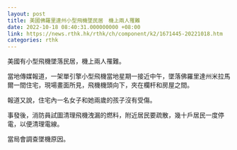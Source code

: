 ```yaml
---
layout: post
title: 美國佛羅里達州小型飛機墜民居　機上兩人罹難
date: 2022-10-18 08:40:31.000000000 +08:00
link: https://news.rthk.hk/rthk/ch/component/k2/1671445-20221018.htm
categories: rthk
---
```


美國有小型飛機墜落民居，機上兩人罹難。

當地傳媒報道，一架單引擎小型飛機當地星期一接近中午，墜落佛羅里達州米拉馬爾一間住宅，現場畫面所見，飛機機頭向下，夾在欄杆和房屋之間。 

報道又說，住宅內一名女子和她兩歲的孩子沒有受傷。 

事發後，消防員試圖清理飛機洩漏的燃料，附近居民要疏散，幾十戶居民一度停電，以便清理電線。 

當局會調查墜機原因。
